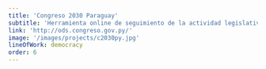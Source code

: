```yaml
---
title: 'Congreso 2030 Paraguay'
subtitle: 'Herramienta online de seguimiento de la actividad legislativa paraguaya en clave de Agenda 2030'
link: 'http://ods.congreso.gov.py/'
image: '/images/projects/c2030py.jpg'
lineOfWork: democracy
order: 6
---
```


